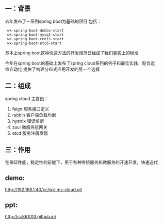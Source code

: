 ## 一：背景
去年发布了一系列spring boot为基础的项目
包括：

     wk-spring-boot-dubbo-start
     wk-spring-boot-mysql-start
     wk-spring-boot-redis-start
     wk-spring-boot-etcd-start
     
基本上spring boot这种快速方法的开发规范已经成了我们事实上的标准  

今年在spring boot的基础上发布了spring cloud系列的例子和最佳实践，配合运维自动化
提供了构建分布式应用开发的另一个选择

## 二：组成
spring cloud 主要由：
1. feign    服务接口定义
2. rabbin   客户端负载均衡
3. hystrix  错误熔断
4. zuul     微服务组网关
5. etcd     服务注册发现

## 三：作用
在保证性能，稳定性的前提下，用于各种传统服务和微服务的开速开发，快速迭代

## demo:
http://192.168.1.40/cc/wk-ms-cloud.git

## ppt:
http://cc861010.github.io/
